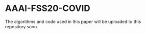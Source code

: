 # AAAI-FSS20-COVID

The algorithms and code used in this paper will be uploaded to this repository soon.

